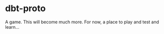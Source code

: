 dbt-proto
=========

A game.  This will become much more.  For now, a place to play and test and learn...
